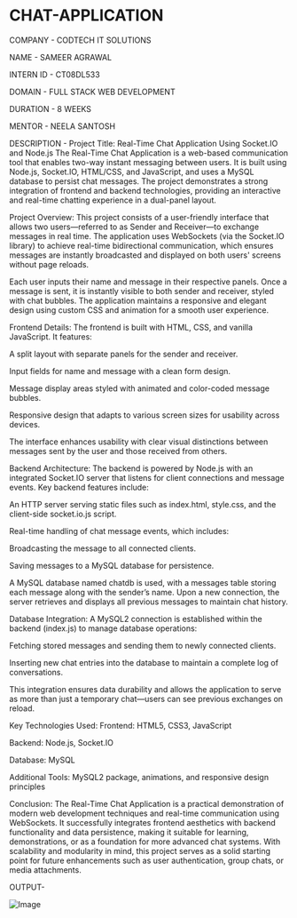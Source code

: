 # CHAT-APPLICATION

COMPANY - CODTECH IT SOLUTIONS

NAME - SAMEER AGRAWAL

INTERN ID - CT08DL533

DOMAIN - FULL STACK WEB DEVELOPMENT

DURATION - 8 WEEKS

MENTOR -  NEELA SANTOSH 

DESCRIPTION - 
Project Title: Real-Time Chat Application Using Socket.IO and Node.js
The Real-Time Chat Application is a web-based communication tool that enables two-way instant messaging between users. It is built using Node.js, Socket.IO, HTML/CSS, and JavaScript, and uses a MySQL database to persist chat messages. The project demonstrates a strong integration of frontend and backend technologies, providing an interactive and real-time chatting experience in a dual-panel layout.

Project Overview:
This project consists of a user-friendly interface that allows two users—referred to as Sender and Receiver—to exchange messages in real time. The application uses WebSockets (via the Socket.IO library) to achieve real-time bidirectional communication, which ensures messages are instantly broadcasted and displayed on both users' screens without page reloads.

Each user inputs their name and message in their respective panels. Once a message is sent, it is instantly visible to both sender and receiver, styled with chat bubbles. The application maintains a responsive and elegant design using custom CSS and animation for a smooth user experience.

Frontend Details:
The frontend is built with HTML, CSS, and vanilla JavaScript. It features:

A split layout with separate panels for the sender and receiver.

Input fields for name and message with a clean form design.

Message display areas styled with animated and color-coded message bubbles.

Responsive design that adapts to various screen sizes for usability across devices.

The interface enhances usability with clear visual distinctions between messages sent by the user and those received from others.

Backend Architecture:
The backend is powered by Node.js with an integrated Socket.IO server that listens for client connections and message events. Key backend features include:

An HTTP server serving static files such as index.html, style.css, and the client-side socket.io.js script.

Real-time handling of chat message events, which includes:

Broadcasting the message to all connected clients.

Saving messages to a MySQL database for persistence.

A MySQL database named chatdb is used, with a messages table storing each message along with the sender’s name. Upon a new connection, the server retrieves and displays all previous messages to maintain chat history.

Database Integration:
A MySQL2 connection is established within the backend (index.js) to manage database operations:

Fetching stored messages and sending them to newly connected clients.

Inserting new chat entries into the database to maintain a complete log of conversations.

This integration ensures data durability and allows the application to serve as more than just a temporary chat—users can see previous exchanges on reload.

Key Technologies Used:
Frontend: HTML5, CSS3, JavaScript

Backend: Node.js, Socket.IO

Database: MySQL

Additional Tools: MySQL2 package, animations, and responsive design principles

Conclusion:
The Real-Time Chat Application is a practical demonstration of modern web development techniques and real-time communication using WebSockets. It successfully integrates frontend aesthetics with backend functionality and data persistence, making it suitable for learning, demonstrations, or as a foundation for more advanced chat systems. With scalability and modularity in mind, this project serves as a solid starting point for future enhancements such as user authentication, group chats, or media attachments.

OUTPUT- 

![Image](https://github.com/user-attachments/assets/bf2c2831-516c-4c6f-b20c-98e14417f6a9)
